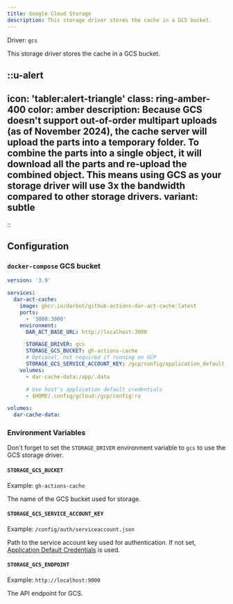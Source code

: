 ```yaml
---
title: Google Cloud Storage
description: This storage driver stores the cache in a GCS bucket.
---
```


Driver: `gcs`

This storage driver stores the cache in a GCS bucket.

::u-alert
---
icon: 'tabler:alert-triangle'
class: ring-amber-400
color: amber
description: Because GCS doesn't support out-of-order multipart uploads (as of November 2024), the cache server will upload the parts into a temporary folder. To combine the parts into a single object, it will download all the parts and re-upload the combined object. This means using GCS as your storage driver will use 3x the bandwidth compared to other storage drivers.
variant: subtle
---
::

## Configuration

### `docker-compose` GCS bucket

```yaml [docker-compose.yml]
version: '3.9'

services:
  dar-act-cache:
    image: ghcr.io/darbot/github-actions-dar-act-cache:latest
    ports:
      - '3000:3000'
    environment:
      DAR_ACT_BASE_URL: http://localhost:3000

      STORAGE_DRIVER: gcs
      STORAGE_GCS_BUCKET: gh-actions-cache
      # Optional, not required if running on GCP
      STORAGE_GCS_SERVICE_ACCOUNT_KEY: /gcp/config/application_default_credentials.json
    volumes:
      - dar-cache-data:/app/.data

      # Use host's application default credentials
      - $HOME/.config/gcloud:/gcp/config:ro

volumes:
  dar-cache-data:
```

### Environment Variables

Don't forget to set the `STORAGE_DRIVER` environment variable to `gcs` to use the GCS storage driver.

#### `STORAGE_GCS_BUCKET`

Example: `gh-actions-cache`

The name of the GCS bucket used for storage.

#### `STORAGE_GCS_SERVICE_ACCOUNT_KEY`

Example: `/config/auth/serviceaccount.json`

Path to the service account key used for authentication. If not set, [Application Default Credentials](https://cloud.google.com/docs/authentication/application-default-credentials) is used.

#### `STORAGE_GCS_ENDPOINT`

Example: `http://localhost:9000`

The API endpoint for GCS.


